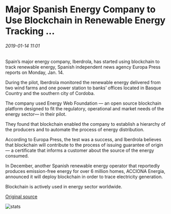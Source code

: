# Major Spanish Energy Company to Use Blockchain in Renewable Energy Tracking ...

###### 2019-01-14 11:01

Spain’s major energy company, Iberdrola, has started using blockchain to track renewable energy, Spanish independent news agency Europa Press reports on Monday, Jan. 14.

During the pilot, Iberdrola monitored the renewable energy delivered from two wind farms and one power station to banks’ offices located in Basque Country and the southern city of Cordoba.

The company used Energy Web Foundation — an open source blockchain platform designed to fit the regulatory, operational and market needs of the energy sector— in their pilot.

They found that blockchain enabled the company to establish a hierarchy of the producers and to automate the process of energy distribution.

According to Europa Press, the test was a success, and Iberdrola believes that blockchain will contribute to the process of issuing guarantee of origin — a certificate that informs a customer about the source of the energy consumed.

In December, another Spanish renewable energy operator that reportedly produces emission-free energy for over 6 million homes, ACCIONA Energia, announced it will deploy blockchain in order to trace electricity generation.

Blockchain is actively used in energy sector worldwide.

[Original source](https://cointelegraph.com/news/major-spanish-energy-company-to-use-blockchain-in-renewable-energy-tracking)

![stats](https://c.statcounter.com/11760860/0/a89fa40b/1/ "stats")